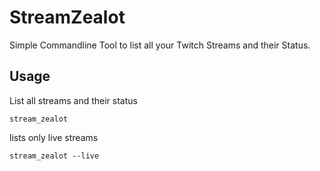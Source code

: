 StreamZealot
===========
Simple Commandline Tool to list all your Twitch Streams and their Status.


Usage
-----------
List all streams and their status

    stream_zealot

lists only live streams

    stream_zealot --live
